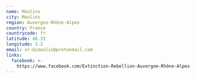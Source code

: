 ```yaml
---
name: Moulins
city: Moulins
region: Auvergne-Rhône-Alpes
country: France
countrycode: fr
latitude: 46.33
longitude: 3.2
email: xr-GLmoulin@protonmail.com
links:
  facebook: >-
    https://www.facebook.com/Extinction-Rebellion-Auvergne-Rhône-Alpes-254497255491062
---
```


